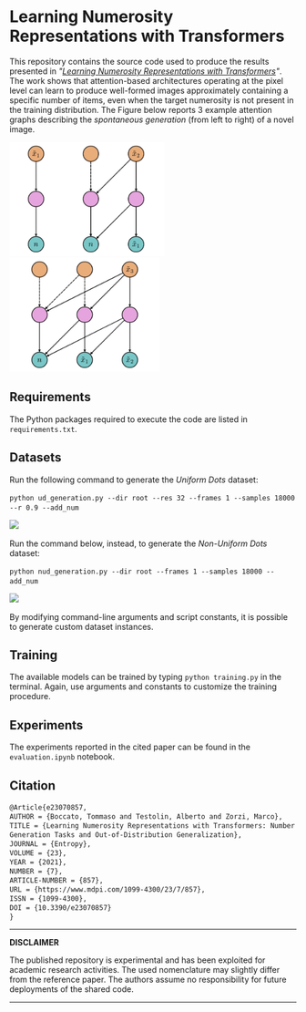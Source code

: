# Learning Numerosity Representations with Transformers

This repository contains the source code used to produce the results presented in *"[Learning Numerosity Representations with Transformers](https://www.preprints.org/manuscript/202105.0401/v1)"*. The work shows that attention-based architectures operating at the pixel level can learn to produce well-formed images approximately containing a specific number of items, even when the target numerosity is not present in the training distribution. The Figure below reports 3 example attention graphs describing the *spontaneous generation* (from left to right) of a novel image.

<img src="figures/ag_1.png" height="200"><img src="figures/ag_2.png" height="200"><img src="figures/ag_3.png" height="200">

## Requirements

The Python packages required to execute the code are listed in ```requirements.txt```.

## Datasets

Run the following command to generate the *Uniform Dots* dataset:

```python ud_generation.py --dir root --res 32 --frames 1 --samples 18000 --r 0.9 --add_num```

<img src="figures/b_samples.png" height="75">

Run the command below, instead, to generate the *Non-Uniform Dots* dataset:

```python nud_generation.py --dir root --frames 1 --samples 18000 --add_num```

<img src="figures/rb_samples.png" height="75">

By modifying command-line arguments and script constants, it is possible to generate custom dataset instances.

## Training

The available models can be trained by typing ```python training.py``` in the terminal. Again, use arguments and constants to customize the training procedure.

## Experiments

The experiments reported in the cited paper can be found in the ```evaluation.ipynb``` notebook.

## Citation

```
@Article{e23070857,
AUTHOR = {Boccato, Tommaso and Testolin, Alberto and Zorzi, Marco},
TITLE = {Learning Numerosity Representations with Transformers: Number Generation Tasks and Out-of-Distribution Generalization},
JOURNAL = {Entropy},
VOLUME = {23},
YEAR = {2021},
NUMBER = {7},
ARTICLE-NUMBER = {857},
URL = {https://www.mdpi.com/1099-4300/23/7/857},
ISSN = {1099-4300},
DOI = {10.3390/e23070857}
}
```

---

**DISCLAIMER**

The published repository is experimental and has been exploited for academic research activities. The used nomenclature may slightly differ from the reference paper. The authors assume no responsibility for future deployments of the shared code.

---
